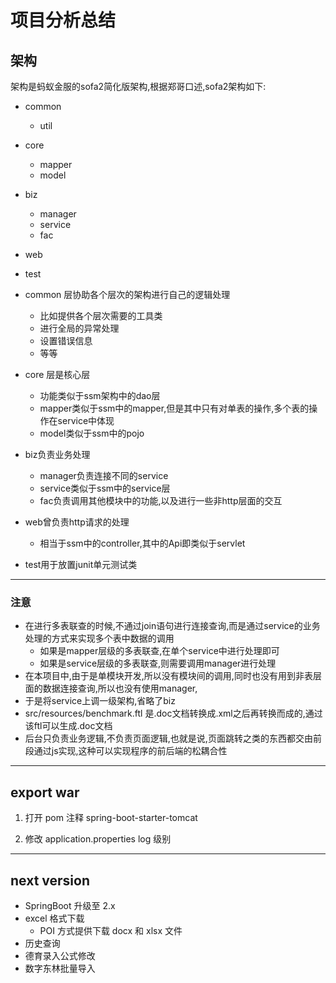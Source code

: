 # 项目分析总结

## 架构

架构是蚂蚁金服的sofa2简化版架构,根据郑哥口述,sofa2架构如下:

- common
  - util
- core
  - mapper
  - model
- biz
  - manager
  - service
  - fac
- web
- test

- common 层协助各个层次的架构进行自己的逻辑处理
  - 比如提供各个层次需要的工具类
  - 进行全局的异常处理
  - 设置错误信息
  - 等等
- core 层是核心层
  - 功能类似于ssm架构中的dao层
  - mapper类似于ssm中的mapper,但是其中只有对单表的操作,多个表的操作在service中体现
  - model类似于ssm中的pojo
- biz负责业务处理
  - manager负责连接不同的service
  - service类似于ssm中的service层
  - fac负责调用其他模块中的功能,以及进行一些非http层面的交互
- web曾负责http请求的处理
  - 相当于ssm中的controller,其中的Api即类似于servlet
- test用于放置junit单元测试类

---

### 注意

- 在进行多表联查的时候,不通过join语句进行连接查询,而是通过service的业务处理的方式来实现多个表中数据的调用
  - 如果是mapper层级的多表联查,在单个service中进行处理即可
  - 如果是service层级的多表联查,则需要调用manager进行处理
- 在本项目中,由于是单模块开发,所以没有模块间的调用,同时也没有用到非表层面的数据连接查询,所以也没有使用manager,
- 于是将service上调一级架构,省略了biz
- src/resources/benchmark.ftl 是.doc文档转换成.xml之后再转换而成的,通过该ftl可以生成.doc文档
- 后台只负责业务逻辑,不负责页面逻辑,也就是说,页面跳转之类的东西都交由前段通过js实现,这种可以实现程序的前后端的松耦合性

---

## export war

1. 打开 pom 注释 spring-boot-starter-tomcat

2. 修改 application.properties log 级别

---

## next version

- SpringBoot 升级至 2.x
- excel 格式下载
  - POI 方式提供下载 docx 和 xlsx 文件
- 历史查询
- 德育录入公式修改
- 数字东林批量导入